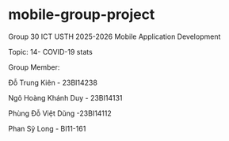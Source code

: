 # mobile-group-project
Group 30 ICT USTH 2025-2026 Mobile Application Development

Topic: 14- COVID-19 stats

Group Member:

Đỗ Trung Kiên - 23BI14238

Ngô Hoàng Khánh Duy - 23BI14131

Phùng Đỗ Việt Dũng -23BI14112

Phan Sỹ Long - BI11-161
